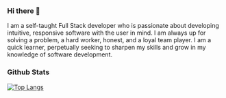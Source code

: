 ### Hi there 👋

I am a self-taught Full Stack developer who is passionate about developing intuitive, responsive software with the user in mind. I am always up for solving a problem, a hard worker, honest, and a loyal team player. I am a quick learner, perpetually seeking to sharpen my skills and grow in my knowledge of software development.

### Github Stats

[![Top Langs](https://github-readme-stats.vercel.app/api/top-langs/?username=Joshua-Lucas)](https://github.com/anuraghazra/github-readme-stats)
<!--
**Joshua-Lucas/Joshua-Lucas** is a ✨ _special_ ✨ repository because its `README.md` (this file) appears on your GitHub profile.

Here are some ideas to get you started:

- 🔭 I’m currently working on ...
- 🌱 I’m currently learning ...
- 👯 I’m looking to collaborate on ...
- 🤔 I’m looking for help with ...
- 💬 Ask me about ...
- 📫 How to reach me: ...
- 😄 Pronouns: ...
- ⚡ Fun fact: ...
-->
